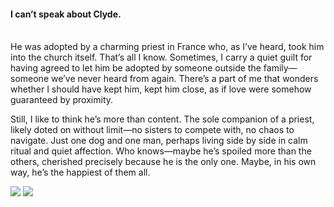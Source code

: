 <h4>I can’t speak about Clyde.</h4>
<br/>
He was adopted by a charming priest in France who, as I’ve heard, took him into the church itself. That’s all I know. Sometimes, I carry a quiet guilt for having agreed to let him be adopted by someone outside the family—someone we’ve never heard from again. There’s a part of me that wonders whether I should have kept him, kept him close, as if love were somehow guaranteed by proximity.

Still, I like to think he’s more than content. The sole companion of a priest, likely doted on without limit—no sisters to compete with, no chaos to navigate. Just one dog and one man, perhaps living side by side in calm ritual and quiet affection. Who knows—maybe he’s spoiled more than the others, cherished precisely because he is the only one. Maybe, in his own way, he’s the happiest of them all.

![](142.jpg)
![](143.JPG)
<p></p>
